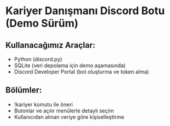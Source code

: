 # Kariyer Danışmanı Discord Botu (Demo Sürüm)

## Kullanacağımız Araçlar:
- Python (discord.py)
- SQLite (veri depolama için demo aşamasında)
- Discord Developer Portal (bot oluşturma ve token alma)

## Bölümler:
- !kariyer komutu ile öneri
- Butonlar ve açılır menülerle detaylı seçim
- Kullanıcıdan alınan veriye göre kişiselleştirme
